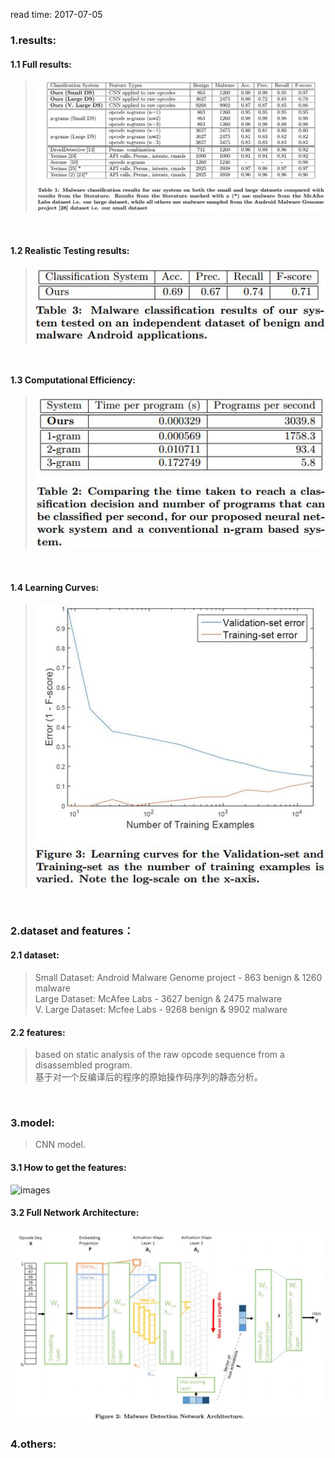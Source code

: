 read time: 2017-07-05

### 1.results:
#### 1.1 Full results: 
>![results-01.jpg](https://github.com/aszhaoweiguo/paper_read/blob/master/images/20170705/results-01.jpg "results-01")
 <br />

#### 1.2 Realistic Testing results: 
>![results-02.jpg](https://github.com/aszhaoweiguo/paper_read/blob/master/images/20170705/results-02.jpg "results-02") 
 <br />

#### 1.3 Computational Efficiency: 
>![computational_efficiency-01.jpg](https://github.com/aszhaoweiguo/paper_read/blob/master/images/20170705/computational_efficiency-01.jpg "computational_efficiency-01")
 <br />

#### 1.4 Learning Curves: 
>![images](https://github.com/aszhaoweiguo/paper_read/blob/master/images/20170705/learning_curves-01.jpg "learning_curves-01")
 <br />


### 2.dataset and features：
#### 2.1 dataset:
>Small Dataset: Android Malware Genome project - 863 benign & 1260 malware <br />
>Large Dataset: McAfee Labs - 3627 benign & 2475 malware <br /> 
>V. Large Dataset: Mcfee Labs - 9268 benign & 9902 malware <br /> 

#### 2.2 features:
>based on static analysis of the raw opcode sequence from a disassembled program. <br /> 
>基于对一个反编译后的程序的原始操作码序列的静态分析。 <br />
 <br />


### 3.model:
>CNN model. <br />
#### 3.1 How to get the features:
![images](../imagaes/20170705/model-01.jpg "model-01") <br />
#### 3.2 Full Network Architecture:
![images](../images/20170705/model-02.jpg) <br />

### 4.others:
 <br />


